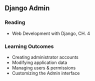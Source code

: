 ## Django Admin

### Reading

- Web Development with Django, CH. 4 

### Learning Outcomes

- Creating administrator accounts
- Modifying application data
- Managing users & permissions
- Customizing the Admin interface


